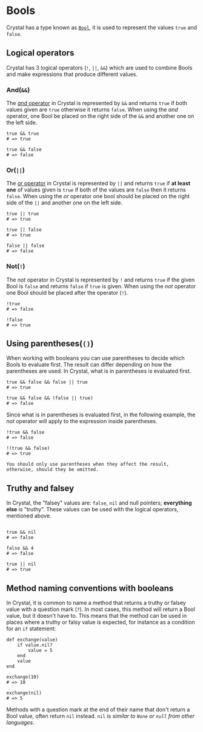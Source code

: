 # Bools

Crystal has a type known as [`Bool`][bools], it is used to represent the values `true` and `false`.

## Logical operators

Crystal has 3 logical operators (`!`, `||`, `&&`) which are used to combine Bools and make expressions that produce different values.

### And(`&&`)

The [_and_ operator][and] in Crystal is represented by `&&` and returns `true` if both values given are `true` otherwise it returns `false`.
When using the _and_ operator, one Bool be placed on the right side of the `&&` and another one on the left side.

```crystal
true && true
# => true

true && false
# => false
```

### Or(`||`)

The [_or_ operator][or] in Crystal is represented by `||` and returns `true` if **at least one** of values given is `true` if both of the values are `false` then it returns `false`.
When using the _or_ operator one bool should be placed on the right side of the `||` and another one on the left side.

```crystal
true || true
# => true

true || false
# => true

false || false
# => false
```

### Not(`!`)

The _not_ operator in Crystal is represented by `!` and returns `true` if the given Bool is `false` and returns `false` if `true` is given.
When using the _not_ operator one Bool should be placed after the operator (`!`).

```crystal
!true
# => false

!false
# => true
```

## Using parentheses(`()`)

When working with booleans you can use parentheses to decide which Bools to evaluate first.
The result can differ depending on how the parentheses are used.
In Crystal, what is in parentheses is evaluated first.

```crystal
true && false && false || true
# => true

true && false && (false || true)
# => false
```

Since what is in parentheses is evaluated first, in the following example, the _not_ operator will apply to the expression inside parentheses.

```crystal
!true && false
# => false

!(true && false)
# => true
```

~~~~exercism/note
You should only use parentheses when they affect the result, otherwise, should they be omitted.
~~~~

## Truthy and falsey

In Crystal, the "falsey" values are: `false`, `nil` and null pointers; **everything else** is "truthy".
These values can be used with the logical operators, mentioned above.

```crystal

true && nil
# => false

false && 4
# => false

true || nil
# => true
```

## Method naming conventions with booleans

In Crystal, it is common to name a method that returns a truthy or falsey value with a question mark (`?`).
In most cases, this method will return a Bool value, but it doesn't have to.
This means that the method can be used in places where a truthy or falsy value is expected, for instance as a condition for an `if` statement:

```crystal
def exchange(value)
    if value.nil?
        value = 5
    end
    value
end

exchange(10)
# => 10

exchange(nil)
# => 5
```

Methods with a question mark at the end of their name that don't return a Bool value, often return `nil` instead. `nil` is _similar to `None` or `null` from other languages_.

[bools]: https://crystal-lang.org/reference/latest/syntax_and_semantics/literals/bool.html
[and]: https://crystal-lang.org/reference/latest/syntax_and_semantics/and.html
[or]: https://crystal-lang.org/reference/latest/syntax_and_semantics/or.html
[truthy_and_falsey_values]: https://crystal-lang.org/reference/latest/syntax_and_semantics/truthy_and_falsey_values.html
